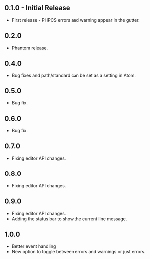 ## 0.1.0 - Initial Release
* First release - PHPCS errors and warning appear in the gutter.
## 0.2.0
* Phantom release.
## 0.4.0
* Bug fixes and path/standard can be set as a setting in Atom.
## 0.5.0
* Bug fix.
## 0.6.0
* Bug fix.
## 0.7.0
* Fixing editor API changes.
## 0.8.0
* Fixing editor API changes.
## 0.9.0
* Fixing editor API changes.
* Adding the status bar to show the current line message.
## 1.0.0
* Better event handling
* New option to toggle between errors and warnings or just errors.
